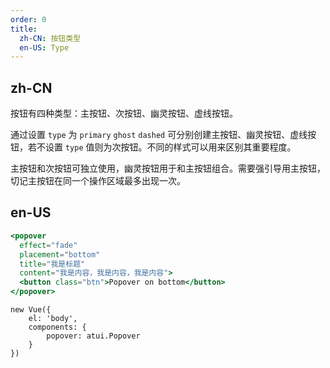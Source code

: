 ```yaml
---
order: 0
title:
  zh-CN: 按钮类型
  en-US: Type
---
```


## zh-CN

按钮有四种类型：主按钮、次按钮、幽灵按钮、虚线按钮。

通过设置 `type` 为 `primary` `ghost` `dashed` 可分别创建主按钮、幽灵按钮、虚线按钮，若不设置 `type` 值则为次按钮。不同的样式可以用来区别其重要程度。

主按钮和次按钮可独立使用，幽灵按钮用于和主按钮组合。需要强引导用主按钮，切记主按钮在同一个操作区域最多出现一次。

## en-US


````jsx
<popover
  effect="fade"
  placement="bottom"
  title="我是标题"
  content="我是内容，我是内容，我是内容">
  <button class="btn">Popover on bottom</button>
</popover>
````

````vue-script
new Vue({
    el: 'body',
    components: {
        popover: atui.Popover
    }
})
````